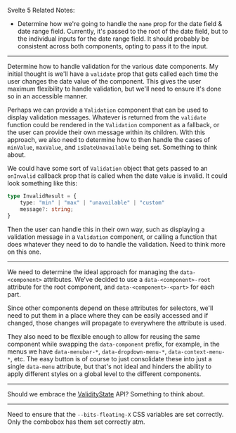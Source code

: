 Svelte 5 Related Notes:

-   Determine how we're going to handle the `name` prop for the date field & date range field. Currently, it's passed to the root of the date field, but to the individual inputs for the date range field. It should probably be consistent across both components, opting to pass it to the input.

---

Determine how to handle validation for the various date components. My initial thought is we'll have a `validate` prop that gets called each time the user changes the date value of the component. This gives the user maximum flexibility to handle validation, but we'll need to ensure it's done so in an accessible manner.

Perhaps we can provide a `Validation` component that can be used to display validation messages. Whatever is returned from the `validate` function could be rendered in the `Validation` component as a fallback, or the user can provide their own message within its children. With this approach, we also need to determine how to then handle the cases of `minValue`, `maxValue`, and `isDateUnavailable` being set. Something to think about.

We could have some sort of `Validation` object that gets passed to an `onInvalid` callback prop that is called when the date value is invalid. It could look something like this:

```ts
type InvalidResult = {
	type: "min" | "max" | "unavailable" | "custom"
	message?: string;
}
```

Then the user can handle this in their own way, such as displaying a validation message in a `Validation` component, or calling a function that does whatever they need to do to handle the validation. Need to think more on this one.

---

We need to determine the ideal approach for managing the `data-<component>` attributes. We've decided to use a `data-<component>-root` attribute for the root component, and `data-<component>-<part>` for each part.

Since other components depend on these attributes for selectors, we'll need to put them in a place where they can be easily accessed and if changed, those changes will propagate to everywhere the attribute is used.

They also need to be flexible enough to allow for reusing the same component while swapping the `data-component` prefix, for example, in the menus we have `data-menubar-*`, `data-dropdown-menu-*`, `data-context-menu-*`, etc. The easy button is of course to just consolidate these into just a single `data-menu` attribute, but that's not ideal and hinders the ability to apply different styles on a global level to the different components.

---

Should we embrace the [ValidityState](https://developer.mozilla.org/en-US/docs/Web/API/ValidityState) API? Something to think about.

---

Need to ensure that the `--bits-floating-X` CSS variables are set correctly. Only the combobox has them set correctly atm.
